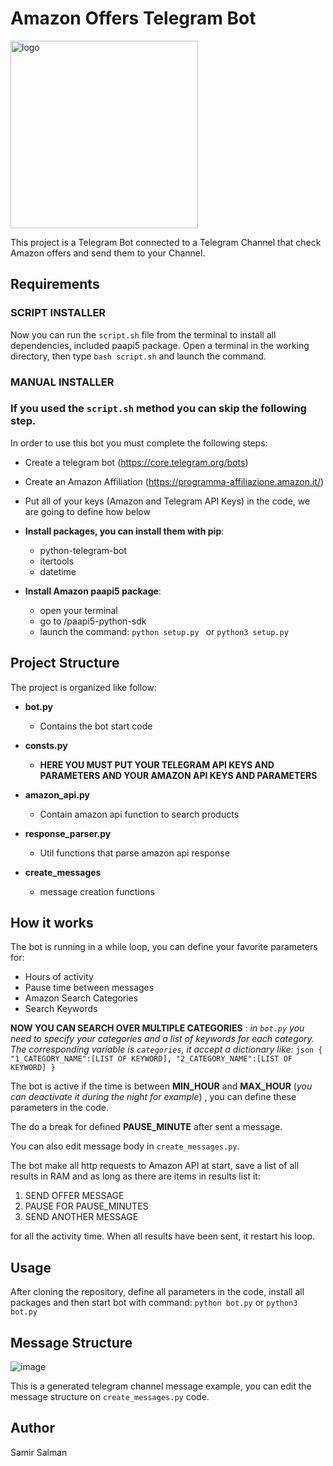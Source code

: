 # Amazon Offers Telegram Bot

<img src="https://user-images.githubusercontent.com/33979978/109801185-70e74580-7c1e-11eb-847a-dbd6e09c21a3.png" alt="logo" width=300>

This project is a Telegram Bot connected to a Telegram Channel that check Amazon offers and send them to your Channel.

## Requirements

### SCRIPT INSTALLER

Now you can run the ```script.sh``` file from the terminal to install all dependencies, included paapi5 package. Open a terminal in the working directory, then type ```bash script.sh``` and launch the command. 



### MANUAL INSTALLER

### **If you used the ```script.sh``` method you can skip the following step.**

In order to use this bot you must complete the following steps:

- Create a telegram bot (https://core.telegram.org/bots)
- Create an Amazon Affiliation (https://programma-affiliazione.amazon.it/)
- Put all of your keys (Amazon and Telegram API Keys) in the code, we are going to define how below
- **Install packages, you can install them with pip**:
  - python-telegram-bot
  - itertools
  - datetime


- **Install Amazon paapi5 package**:
  - open your terminal
  - go to <project directory>/paapi5-python-sdk
  - launch the command: ```python setup.py ``` or ```python3 setup.py ``` 	


## Project Structure

The project is organized like follow:

- **bot.py**
  - Contains the bot start code 

- **consts.py**
  - **HERE YOU MUST PUT YOUR TELEGRAM API KEYS AND PARAMETERS AND YOUR AMAZON API KEYS AND PARAMETERS**

- **amazon_api.py**
  - Contain amazon api function to search products


- **response_parser.py**
  - Util functions that parse amazon api response


- **create_messages**
  - message creation functions

## How it works
The bot is running in a while loop, you can define your favorite parameters for:
- Hours of activity
- Pause time between messages
- Amazon Search Categories
- Search Keywords

**NOW YOU CAN SEARCH OVER MULTIPLE CATEGORIES** : _in `bot.py` you need to specify your categories and a list of keywords for each category. The corresponding variable is `categories`, it accept a dictionary like:_ ```json
{
  "1_CATEGORY_NAME":[LIST OF KEYWORD],
  "2_CATEGORY_NAME":[LIST OF KEYWORD]
}```

The bot is active if the time is between **MIN_HOUR** and **MAX_HOUR** (_you can deactivate it during the night for example_)  , you can define these parameters in the code.

The do a break for defined **PAUSE_MINUTE** after sent a message.

You can also edit message body in ```create_messages.py```.

The bot make all http requests to Amazon API at start, save a list of all results in RAM and as long as there are items in results list it:
1. SEND OFFER MESSAGE
2. PAUSE FOR PAUSE_MINUTES
3. SEND ANOTHER MESSAGE

for all the activity time. When all results have been sent, it restart his loop.

## Usage

After cloning the repository, define all parameters in the code, install all packages and then start bot with command:
```python bot.py``` or ```python3 bot.py```

## Message Structure

![image](https://user-images.githubusercontent.com/33979978/109800731-dbe44c80-7c1d-11eb-8316-fd5275cb5b46.png)

This is a generated telegram channel message example, you can edit the message structure on  ```create_messages.py``` code.

## Author

Samir Salman
